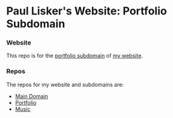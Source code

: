 # Paul Lisker's Website: Portfolio Subdomain

### Website
This repo is for the [portfolio subdomain](https://portfolio.lisker.me) of [my website](https://lisker.me).

### Repos
The repos for my website and subdomains are:

* [Main Domain](https://github.com/plisker/plisker.github.io)
* [Portfolio](https://github.com/plisker/sub_portfolio)
* [Music](https://github.com/plisker/sub_music)